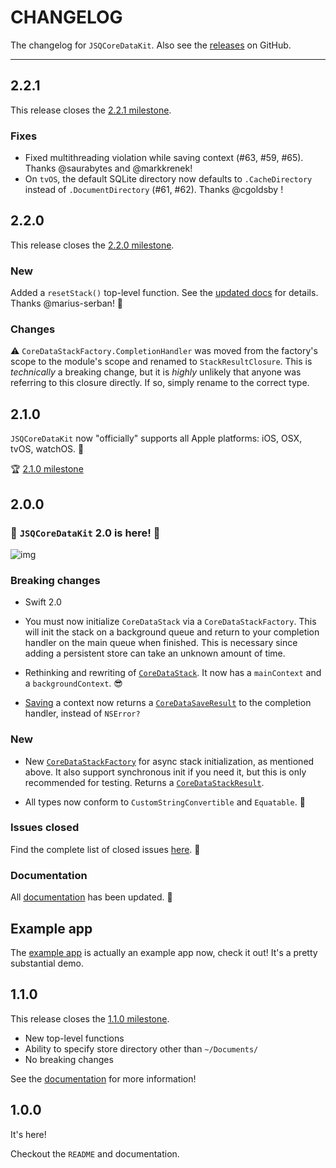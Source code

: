 # CHANGELOG

The changelog for `JSQCoreDataKit`. Also see the [releases](https://github.com/jessesquires/JSQCoreDataKit/releases) on GitHub.

--------------------------------------

2.2.1
-----

This release closes the [2.2.1 milestone](https://github.com/jessesquires/JSQCoreDataKit/issues?q=milestone%3A2.2.1).

### Fixes

- Fixed multithreading violation while saving context (#63, #59, #65). Thanks @saurabytes and @markkrenek!
- On `tvOS`, the default SQLite directory now defaults to `.CacheDirectory` instead of `.DocumentDirectory` (#61, #62). Thanks @cgoldsby !


2.2.0
-----

This release closes the [2.2.0 milestone](https://github.com/jessesquires/JSQCoreDataKit/issues?q=milestone%3A2.2.0).

### New

Added a `resetStack()` top-level function. See the [updated docs](http://www.jessesquires.com/JSQCoreDataKit/Functions.html#/s:F14JSQCoreDataKit10resetStackFTCS_13CoreDataStack5queuePSo17OS_dispatch_queue_10completionFT6resultOS_19CoreDataStackResult_T__T_) for details. Thanks @marius-serban! :tada:

### Changes

:warning: `CoreDataStackFactory.CompletionHandler` was moved from the factory's scope to the module's scope and renamed to `StackResultClosure`. This is *technically* a breaking change, but it is *highly* unlikely that anyone was referring to this closure directly. If so, simply rename to the correct type.

2.1.0
-----

`JSQCoreDataKit` now "officially" supports all Apple platforms: iOS, OSX, tvOS, watchOS. :tada:

:trophy: [2.1.0 milestone](https://github.com/jessesquires/JSQCoreDataKit/issues?q=milestone%3A2.1.0)

2.0.0
-----

### :tada: `JSQCoreDataKit` 2.0 is here! :tada:

![img](http://assets9.pop-buzz.com/2015/36/tim-cook---the-only-thing-thats-changed-is-everything--1441882553-responsive-large-0.jpg)

### Breaking changes

- Swift 2.0

- You must now initialize `CoreDataStack` via a `CoreDataStackFactory`. This will init the stack on a background queue and return to your completion handler on the main queue when finished. This is necessary since adding a persistent store can take an unknown amount of time.

- Rethinking and rewriting of [`CoreDataStack`](http://www.jessesquires.com/JSQCoreDataKit/Classes/CoreDataStack.html). It now has a `mainContext` and a `backgroundContext`. :sunglasses:

- [Saving](http://www.jessesquires.com/JSQCoreDataKit/Functions.html#/s:F14JSQCoreDataKit11saveContextFTCSo22NSManagedObjectContext4waitSb10completionGSqFOS_18CoreDataSaveResultT___T_) a context now returns a [`CoreDataSaveResult`](http://www.jessesquires.com/JSQCoreDataKit/Enums/CoreDataSaveResult.html) to the completion handler, instead of `NSError?`

### New

- New [`CoreDataStackFactory`](http://www.jessesquires.com/JSQCoreDataKit/Structs/CoreDataStackFactory.html) for async stack initialization, as mentioned above. It also support synchronous init if you need it, but this is only recommended for testing. Returns a [`CoreDataStackResult`](http://www.jessesquires.com/JSQCoreDataKit/Enums/CoreDataStackResult.html).

- All types now conform to `CustomStringConvertible` and `Equatable`. :facepunch:

### Issues closed

Find the complete list of closed issues [here](https://github.com/jessesquires/JSQCoreDataKit/issues?q=milestone%3A2.0.0). :bug:

### Documentation

All [documentation](http://www.jessesquires.com/JSQCoreDataKit/) has been updated. :scroll:

## Example app

The [example app](https://github.com/jessesquires/JSQCoreDataKit/tree/develop/ExampleApp) is actually an example app now, check it out! It's a pretty substantial demo.

1.1.0
-----

This release closes the [1.1.0 milestone](https://github.com/jessesquires/JSQCoreDataKit/issues?q=milestone%3A%22Release+1.1.0%22).

* New top-level functions
* Ability to specify store directory other than `~/Documents/`
* No breaking changes

See the [documentation](http://www.jessesquires.com/JSQCoreDataKit/index.html) for more information!

1.0.0
-----

It's here!

Checkout the `README` and documentation.

